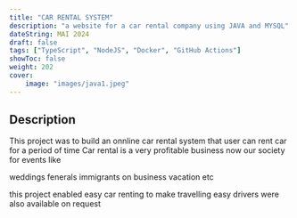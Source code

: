 ```yaml
---
title: "CAR RENTAL SYSTEM"
description: "a website for a car rental company using JAVA and MYSQL"
dateString: MAI 2024
draft: false
tags: ["TypeScript", "NodeJS", "Docker", "GitHub Actions"]
showToc: false
weight: 202
cover:
    image: "images/java1.jpeg"
--- 
```



## Description
This project was to build an onnline car rental system that user can rent car for a period of time 
Car rental is a very profitable business now our society  for events like

weddings
fenerals
immigrants on business 
vacation
etc

this project enabled easy car renting to make travelling easy 
drivers were also available on request

 
